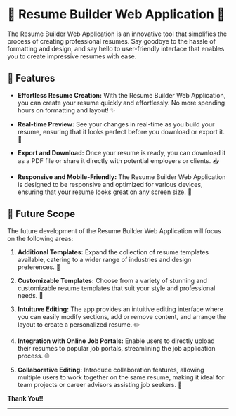 # 📄 Resume Builder Web Application 🚀

The Resume Builder Web Application is an innovative tool that simplifies the process of creating professional resumes. Say goodbye to the hassle of formatting and design, and say hello to user-friendly interface that enables you to create impressive resumes with ease. 


## 🌟 Features

- **Effortless Resume Creation:** With the Resume Builder Web Application, you can create your resume quickly and effortlessly. No more spending hours on formatting and layout! ✨

- **Real-time Preview:** See your changes in real-time as you build your resume, ensuring that it looks perfect before you download or export it. 👀

- **Export and Download:** Once your resume is ready, you can download it as a PDF file or share it directly with potential employers or clients. 📥

- **Responsive and Mobile-Friendly:** The Resume Builder Web Application is designed to be responsive and optimized for various devices, ensuring that your resume looks great on any screen size. 📱

## 🔮 Future Scope

The future development of the Resume Builder Web Application will focus on the following areas: 

1. **Additional Templates:** Expand the collection of resume templates available, catering to a wider range of industries and design preferences. 📝

2. **Customizable Templates:** Choose from a variety of stunning and customizable resume templates that suit your style and professional needs. 🎨

3. **Intuituve Editing:** The app provides an intuitive editing interface where you can easily modify sections, add or remove content, and arrange the layout to create a personalized resume. ✏️

4. **Integration with Online Job Portals:** Enable users to directly upload their resumes to popular job portals, streamlining the job application process. 🌐

5. **Collaborative Editing:** Introduce collaboration features, allowing multiple users to work together on the same resume, making it ideal for team projects or career advisors assisting job seekers. 🤝

**Thank You!!**

<hr/>
